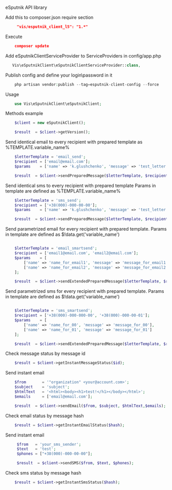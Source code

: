 eSputnik API library

Add this to composer.json require section
```json
     "vis/esputnik_client_l5": "1.*"
```

Execute
```json
    composer update
```

Add eSputnikClientServiceProvider to ServiceProviders in config/app.php
```php
   Vis\eSputnikClient\eSputnikClientServiceProvider::class,
```

Publish config and define your login\password in it
```php
    php artisan vendor:publish --tag=esputnik-client-config --force
```

Usage
```php
    use Vis\eSputnikClient\eSputnikClient;
```

Methods example
```php
    $client = new eSputnikClient();

    $result  = $client->getVersion();
```

Send identical email to every recipient with prepared template as %TEMPLATE.variable_name%
```php
    $letterTemplate = 'email_send';
    $recipient = ['email@email.com'];
    $params    = ['name' => 'k.glushchenko', 'message' => 'test_letter'];

    $result  = $client->sendPreparedMessage($letterTemplate, $recipient, $params);
```

Send identical sms to every recipient with prepared template  Params in template are defined as %TEMPLATE.variable_name%
```php
    $letterTemplate = 'sms_send';
    $recipient = ['+38(000)-000-00-00'];
    $params    = ['name' => 'k.glushchenko', 'message' => 'test_letter'];

    $result  = $client->sendPreparedMessage($letterTemplate, $recipient, $params, false);
```

Send parametrized email for every recipient with prepared template. Params in template are defined as $!data.get('variable_name')
```php

    $letterTemplate = 'email_smartsend';
    $recipient = ['email1@email.com', 'email2@email.com'];
    $params    = [
        ['name' => 'name_for_email1', 'message' => 'message_for_email1'],
        ['name' => 'name_for_email2', 'message' => 'message_for_email2']
    ];

    $result  = $client->sendExtendedPreparedMessage($letterTemplate, $recipient, $params);
```

Send parametrized sms for every recipient with prepared template. Params in template are defined as $!data.get('variable_name')
```php

    $letterTemplate = 'sms_smartsend';
    $recipient = ['+38(000)-000-000-00', '+38(000)-000-00-01'];
    $params    = [
        ['name' => 'name_for_00', 'message' => 'message_for_00'],
        ['name' => 'name_for_01', 'message' => 'message_for_01']
    ];

    $result  = $client->sendExtendedPreparedMessage($letterTemplate, $recipient, $params, false);
```

Check message status by message id
```php
    $result = $client->getInstantMessageStatus($id);
```

Send instant email
```php
    $from       = '"organization" <your@account.com>';
    $subject    = 'subject';
    $htmlText   = '<html><body><h1>test!</h1></body></html>';
    $emails     = ['email@email.com'];

    $result  = $client->sendEmail($from, $subject, $htmlText,$emails);
```

Check email status by message hash
```php
    $result = $client->getInstantEmailStatus($hash);
```

Send instant email

```php
     $from   = 'your_sms_sender';
     $text   = 'test';
     $phones = ["+38(000)-000-00-00"];

     $result  = $client->sendSMS($from, $text, $phones);
```

Check sms status by message hash
```php
    $result = $client->getInstantSmsStatus($hash);
```

